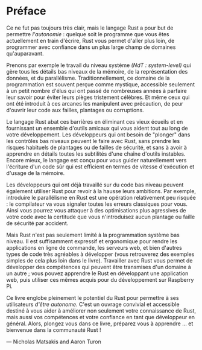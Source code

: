 # Préface

Ce ne fut pas toujours très clair, mais le langage Rust a pour but de permettre
*l'autonomie* : quelque soit le programme que vous êtes actuellement en train
d'écrire, Rust vous permet d'aller plus loin, de programmer avec confiance dans
un plus large champ de domaines qu'auparavant.

Prenons par exemple le travail du niveau système *(NdT : system-level)* qui gère
tous les détails bas niveaux de la mémoire, de la représentation des données, et
du parallélisme. Traditionnellement, ce domaine de la programmation est souvent
perçue comme mystique, accessible seulement à un petit nombre d'élus qui ont
passé de nombreuses années à parfaire leur savoir pour éviter leurs pièges
tristement célèbres. Et même ceux qui ont été introduit à ces arcanes les
manipulent avec précaution, de peur d'ouvrir leur code aux failles, plantages ou
corruptions.

Le langage Rust abat ces barrières en éliminant ces vieux écueils et en
fournissant un ensemble d'outils amicaux qui vous aident tout au long de votre
développement. Les développeurs qui ont besoin de "plonger" dans les contrôles
bas niveaux peuvent le faire avec Rust, sans prendre les risques habituels de
plantages ou de failles de sécurité, et sans à avoir à apprendre en détails
toutes les subtilités d'une chaîne d'outils instables. Encore mieux, le langage
est conçu pour vous guider naturellement vers l'écriture d'un code sûr qui est
efficient en termes de vitesse d'exécution et d'usage de la mémoire.

Les développeurs qui ont déjà travaillé sur du code bas niveau peuvent également
utiliser Rust pour revoir à la hausse leurs ambitions. Par exemple, introduire
le parallélisme en Rust est une opération relativement peu risquée : le
compilateur va vous signaler toutes les erreurs classiques pour vous. Ainsi vous
pourrez vous attaquer à des optimisations plus agressives de votre code avec la
certitude que vous n'introduisez aucun plantage ou faille de sécurité par
accident.

Mais Rust n'est pas seulement limité à la programmation système bas niveau. Il
est suffisamment expressif et ergonomique pour rendre les applications en ligne
de commande, les serveurs web, et bien d'autres types de code très agréables à
développer (vous retrouverez des exemples simples de cela plus loin dans le
livre). Travailler avec Rust vous permet de développer des compétences qui
peuvent être transmises d'un domaine à un autre ; vous pouvez apprendre le Rust
en développant une application web, puis utiliser ces mêmes acquis pour du
développement sur Raspberry Pi.

Ce livre englobe pleinement le potentiel du Rust pour permettre à ses
utilisateurs *d'être autonome*. C'est un ouvrage convivial et accessible
destiné à vous aider à améliorer non seulement votre connaissance de Rust, mais
 aussi vos compétences et votre confiance en tant que développeur en général.
Alors, plongez vous dans ce livre, préparez vous à apprendre ... et bienvenue
dans la communauté Rust !

— Nicholas Matsakis and Aaron Turon 
